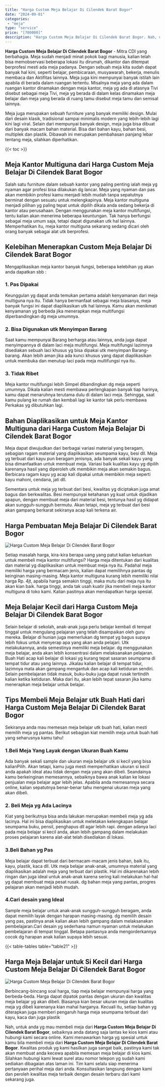 ```yaml
---
title: "Harga Custom Meja Belajar Di Cilendek Barat Bogor"
date: "2024-09-01"
categories:
 - "meja"
type: "service"
price: "[700000]"
description: "Harga Custom Meja Belajar Di Cilendek Barat Bogor. Nah, untuk anda yg mau membeli meja dari **Harga Custom Meja Belajar Di Cilendek Barat Bogor**, sebaiknya..."
---
```


**Harga Custom Meja Belajar Di Cilendek Barat Bogor** - Mitra CDI yang berbahagia. Meja sudah menjadi minat pokok bagi manusia, kalian telah bisa memobservasi beberapa lokasi itu dirumah, dikantor dan ditempat berprofesi mesti ada meja padanya. Dengan sebuah meja kita sudah dapat banyak hal kini, seperti belajar, pembicaraan, musyawarah, bekerja, menulis membaca dan Aktifitas lainnya. Meja juga kini mempunyai banyak istilah lain apabila di berada dalam ruangan tertentu. Misalnya meja yang ada dalam ruangan kantor dinamakan dengan meja kantor, meja yg ada di atasnya Tivi disebut sebagai meja Tivi, meja yg berada di dalam kelas dinamakan meja belajar dan meja yang berada di ruang tamu disebut meja tamu dan semisal lainnya.

Meja juga merupakan sebuah furniture yang banyak memiliki design. Mulai dari desain klasik, tradisional sampai minimalis modern yang lebih-lebih lagi kini lagi viral. Selain dari mempunyai banyak design, meja juga bisa dibuat dari banyak macam bahan material. Bisa dari bahan kayu, bahan besi, multiplek dan plastik. Dibawah ini merupakan pembahasan panjang lebar tentang meja, silahkan diperhatikan.

{{< toc >}}

## Meja Kantor Multiguna dari Harga Custom Meja Belajar Di Cilendek Barat Bogor

Salah satu furniture dalam sebuah kantor yang paling penting ialah meja yg nyaman agar profesi bisa dilakukan dg lancar. Meja yang nyaman dan pas akan membikin profesi kamu menjadi lebih mudah tanpa sepatutnya berminat dengan sesuatu untuk melengkapinya. Meja kantor multiguna menjadi pilihan yg paling tepat untuk dipilih dikala anda sedang bekerja di kantor atau perusahaan. Dengan menggunakan meja kantor multifungsi, tentu kalian akan menerima beberapa keuntungan. Tak hanya berfungsi sebagai meja umum saja, tetapi dapat digunakan utk hal lainnya. Memperhatikan itu, meja kantor multiguna sekarang sedang dicari oleh orang banyak sebagai alat utk berprofesi.

## Kelebihan Menerapkan Custom Meja Belajar Di Cilendek Barat Bogor

Mengaplikasikan meja kantor banyak fungsi, beberapa kelebihan yg akan anda dapatkan sbb :

### 1\. Pas Dipakai

Keunggulan yg dapat anda temukan pertama adalah kenyamanan dari meja multiguna nya itu. Tidak hanya bermanfaat sebagai meja biasanya, meja banyak fungsi ini dapat diaplikasikan utk hal lainnya. Kamu akan menikmati kenyamanan yg berbeda jika menerapkan meja multifungsi diperbandingkan dg meja umumnya.

### 2\. Bisa Digunakan utk Menyimpan Barang

Saat kamu mempunyai Barang berharga atau lainnya, anda juga dapat menyimpannya di dalam laci meja multifungsi. Meja multifungsi lazimnya disediakan sebuah laci khusus yg bisa dipakai utk menyimpan Barang-barang. Akan lebih aman jika ada kunci khusus yang dapat diaplikasikan untuk membuka dan menutup laci pada meja multifungsi nya itu.

### 3\. Tidak Ribet

Meja kantor multifungsi lebih Simpel dibandingkan dg meja seperti umumnya. Dikala kalian mesti membawa perlengkapan banyak tiap harinya, kamu dapat menaruhnya terutama dulu di dalam laci meja. Sehingga, saat kamu pulang ke rumah dan kembali lagi ke kantor tak perlu membawa Perkakas yg dibutuhkan lagi.

## Bahan Diaplikasikan untuk Meja Kantor Multiguna dari Harga Custom Meja Belajar Di Cilendek Barat Bogor

Meja dapat diwujudkan dari berbagai variasi material yang beragam, sebagian ragam material yang diaplikasikan seumpama kayu, besi dll. Meja yg terbuat dari kayu pun beragam jenisnya, ada banyak sekali kayu yang bisa dimanfaatkan untuk membuat meja. Variasi baik kualitas kayu yg dipilih karenanya hasil yang diperoleh utk membikin meja akan semakin bagus. Berbicara ragam kayu yg acap kali dipakai untuk membikin meja seperti kayu mahoni, cendana, jati dll.

Sementara untuk meja yg terbuat dari besi, kwalitas yg diciptakan juga amat bagus dan berkwalitas. Besi mempunyai ketahanan yg kuat untuk dijadikan apapun, dengan membuat meja dari material besi, tentunya hasil yg didapat akan sungguh-sungguh bermutu. Akan tetapi, meja yg terbuat dari besi akan gampang berkarat sekiranya acap kali terkena air.

## Harga Pembuatan Meja Belajar Di Cilendek Barat Bogor

![Harga Custom Meja Belajar Di Cilendek Barat Bogor](/images/meja/meja-dewasa-012.jpg)

Setiap masalah harga, kira-kira berapa uang yang patut kalian keluarkan untuk membeli meja kantor multifungsi? Harga meja ditentukan dari kualitas dan material yg diaplikasikan untuk membuat meja nya itu. Padahal meja memiliki harga yang bermacam jenis, kalian dapat memilihnya pantas dg keinginan masing-masing. Meja kantor multiguna kurang lebih memiliki nilai harga Rp. 4jt, apabila harga semakin tinggi, maka mutu dari meja nya itu akan kian baik. harga tinggi, anda tak usah kuatir jika membeli meja kantor multiguna di toko kami. Kalian pastinya akan mendapatkan harga spesial.

## Meja Belajar Kecil dari Harga Custom Meja Belajar Di Cilendek Barat Bogor

Selain belajar di sekolah, anak-anak juga perlu belajar kembali di tempat tinggal untuk mengulang pelajaran yang telah disampaikan oleh guru mereka. Belajar di hunian juga memerlukan dg tempat yg bagus supaya lebih fokus untuk menyerap apa yang akan anda pelajari. Utk melakukannya, anda semestinya memiliki meja belajar. dg menggunakan meja belajar, anda akan lebih konsentrasi dalam melaksanakan pelajaran. Buah Hati acap kali belajar di lokasi yg kurang tepat sasaran seumpama di tempat tidur atau yang lainnya. Jikalau kalian belajar di tempat tidur, lazimnya mata akan gampang mengantuk dan acap kali ketiduran sendiri. Selain pembelajaran tidak masuk, buku-buku juga dapat rusak tertindih kalian ketika ketiduran. Maka dari itu, akan lebih tepat sasaran jika kamu menerapkan meja belajar untuk belajar.

## Tips Membeli Meja Belajar utk Buah Hati dari Harga Custom Meja Belajar Di Cilendek Barat Bogor

Sekiranya anda mau memesan meja belajar utk buah hati, kalian mesti memilih meja yg pantas. Berikut sebagian kiat memilih meja untuk buah hati yang seharusnya kamu tahu!

### 1.Beli Meja Yang Layak dengan Ukuran Buah Kamu

Ada banyak sekali sample dan ukuran meja belajar utk si kecil yang bisa kalianPilih. Akan tetapi, kamu juga mesti memperhatikan ukuran si kecil anda apakah ideal atau tidak dengan meja yang akan dibeli. Seandainya kamu berkeinginan memesannya, sebaiknya bawa anak kalian ke lokasi penjualan meja belajar agar lebih jelas. Apabila anda memesannya secara online, kalian sepatutnya benar-benar tahu mengenai ukuran meja yang akan dibeli.

### 2\. Beli Meja yg Ada Lacinya

Kiat yang berikutnya bisa anda lakukan merupakan membeli meja yg ada lacinya. Hal ini bisa diaplikasikan untuk meletakan kelengkapan belajar seumpama buku, pensil, penghapus dll agar lebih rapi. dengan adanya laci pada meja belajar si kecil anda, akan lebih gampang dalam melakukan proses pelajaran karena alat-alat telah disediakan di lokasi.

### 3.Beli Bahan yg Pas

Meja belajar dapat terbuat dari bermacam-macam jenis bahan, baik itu, kayu, plastik, kaca dll. Utk meja belajar anak-anak, umumnya material yang diaplikasikan adalah meja yang terbuat dari plastik. Hal ini dikarenakan lebih ringan dan juga ideal untuk anak-anak karena sering kali melakukan hal-hal yg dapat membuat meja pesat rusak. dg bahan meja yang pantas, progres pelajaran akan menjadi lebih mudah.

### 4.Cari desain yang Ideal

Sample meja belajar untuk anak-anak sungguh-sungguh beragam, anda dapat memilih layak dengan harapan masing-masing. dg memilih desain yang pas, pastinya anak kalian akan lebih gampang dalam melaksanakan pembelajaran.Cari desain yg sederhana namun nyaman untuk melakukan pembelajaran di tempat tinggal. Betapa pantasnya anda mengorderkannya cocok dg harapan anak kalian supaya lebih sesuai.

{{< table-tables table="table21" >}}

## Harga Meja Belajar untuk Si Kecil dari Harga Custom Meja Belajar Di Cilendek Barat Bogor

![Harga Custom Meja Belajar Di Cilendek Barat Bogor](/images/meja/meja-anak-005.jpg)

Berbincang-bincang soal harga, tiap meja belajar mempunyai harga yang berbeda-beda. Harga dapat dipatok pantas dengan ukuran dan kwalitas meja belajar yg akan dibeli. Biasanya kian besar ukuran meja dan kualitas meja yg dibeli karenanya kian mahal harganya. Kecuali itu, setiap bahan yg diterapkan juga memberi pengaruh harga meja seumpama terbuat dari kayu, kaca dan juga plastik

Nah, untuk anda yg mau membeli meja dari **Harga Custom Meja Belajar Di Cilendek Barat Bogor**, sebaiknya anda datang saja lantas ke kios kami atau hubungi kami secara online. Kami menawarkan harga yg spesial untuk kamu bila membeli meja dari **Harga Custom Meja Belajar Di Cilendek Barat Bogor**. Kwalitas produk yg kami hasilkan juga sangat baik, pastinya kami tak akan membuat anda kecewa apabila memesan meja belajar di kios kami. Silahkan hubungi kami lewat surel atau nomor telepon yg sudah kami sediakan dibagaian atas laman ini. Tim kami selalu siap menerima pertanyaan perihal meja dari anda. Konsultasikan langsung dengan kami dan peroleh kwalitas meja terbaik dengan desain terbaru dari kami sekarang juga.
